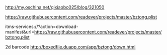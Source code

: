 http://my.oschina.net/qixiaobo025/blog/321050

https://raw.githubusercontent.com/readever/projects/master/bztong.plist

itms-services://?action=download-manifest&url=https://raw.githubusercontent.com/readever/projects/master/bztong.plist

2d barcode
http://boxedfile.duapp.com/app/bztong/down.html
